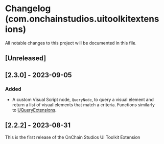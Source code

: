 # Changelog (com.onchainstudios.uitoolkitextensions)

All notable changes to this project will be documented in this file.

## [Unreleased]

## [2.3.0] - 2023-09-05

### Added
* A custom Visual Script node, `QueryNode`, to query a visual element and return a list of visual elements that match a criteria. Functions similarly to [UQueryExtensions](https://docs.unity3d.com/2020.1/Documentation/ScriptReference/UIElements.UQueryExtensions.Query.html).

## [2.2.2] - 2023-08-31

This is the first release of the OnChain Studios UI Toolkit Extension 

